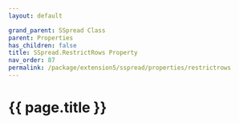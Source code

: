 ```yaml
---
layout: default

grand_parent: SSpread Class
parent: Properties
has_children: false
title: SSpread.RestrictRows Property
nav_order: 87
permalink: /package/extension5/sspread/properties/restrictrows
---
```

# {{ page.title }}